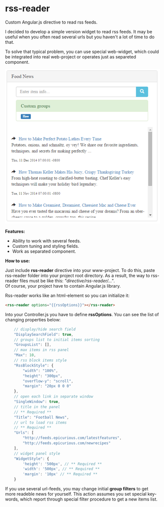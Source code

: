 # rss-reader
Custom Angular.js directive to read rss feeds.

<p>I decided to develop a simple version widget to read rss feeds. It may be useful when you often read several urls but you haven't a lot of time to do that.</p>
To solve that typical problem, you can use special web-widget, which could be integrated into real web-project or operates just as separeted component.

<p><img src="/mock/screen_rss_reader.png?raw=true" alt="rss-reader-angularjs" /></p>

<p><b>Features:</b></p>
<ul>
<li> Ability to work with several feeds. </li>
<li> Custom tuning and styling fields. </li>
<li> Work as separated component. </li>
</ul>

<p><b>How to use:</b></p>

Just include <b>rss-reader</b> directive into your www-project. To do this, paste rss-reader folder into your project root directory. As a result, the way to rss-reader files must be like this: <i>"directive/rss-reader/..."</i>.<br/>
Of course, your project have to contain Angular.js library.<br/>
<p>Rss-reader works like an html-element so you can initialize it:</p>
 
```html
<rss-reader options="{{rssOptions}}"></rss-reader>
```

Into your Controller.js you have to define <b>rssOptions</b>. You can see the list of changing properties below:

```javascript
    // display/hide search field
    "DisplaySearchField": true,
    // groups list to initial items sorting
    "GroupsList": [],
    // max items in rss panel
    "Max": 10,
    // rss block items style
    "RssBlockStyle": {
        "width": "100%",
        "height": "300px",
        "overflow-y": "scroll",
        "margin": "20px 0 0 0"
    },
    // open each link in separate window
    "SingleWindow": true,
    // title in the panel
    // ** Required **
    "Title": "Football News",
    // url to load rss items
    // ** Required **
    "Urls": [
        "http://feeds.epicurious.com/latestfeatures",
        "http://feeds.epicurious.com/newrecipes"
    ],
    // widget panel style
    "WidgetStyle": {
        'height': '500px', // ** Required **
        'width': '500px', // ** Required **
        'margin': '10px' // ** Required **
    }
```

If you use several url-feeds, you may change initial <b>group filters</b> to get more readeble news for yourself. This action assumes you set special key-words, which report through special filter procedure to get a new items list.
